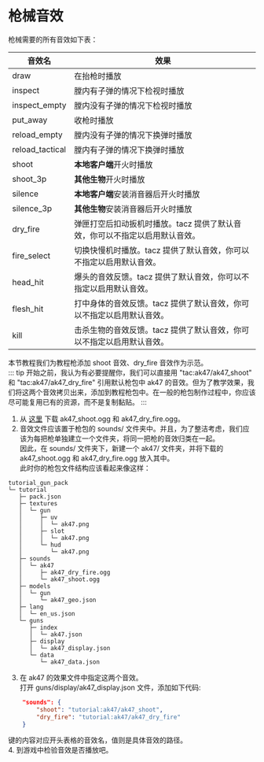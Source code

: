 # 枪械音效
枪械需要的所有音效如下表：

| 音效名             | 效果                                       |
|-----------------|------------------------------------------|
| draw            | 在抬枪时播放                                   |
| inspect         | 膛内有子弹的情况下检视时播放                           |
| inspect_empty   | 膛内没有子弹的情况下检视时播放                          |
| put_away        | 收枪时播放                                    |
| reload_empty    | 膛内没有子弹的情况下换弹时播放                          |
| reload_tactical | 膛内有子弹的情况下换弹时播放                           |
| shoot           | **本地客户端**开火时播放                           |
| shoot_3p        | **其他生物**开火时播放                            |
| silence         | **本地客户端**安装消音器后开火时播放                     |
| silence_3p      | **其他生物**安装消音器后开火时播放                      |
| dry_fire        | 弹匣打空后扣动扳机时播放。tacz 提供了默认音效，你可以不指定以启用默认音效。 |
| fire_select     | 切换快慢机时播放。tacz 提供了默认音效，你可以不指定以启用默认音效。     |
| head_hit        | 爆头的音效反馈。tacz 提供了默认音效，你可以不指定以启用默认音效。      |
| flesh_hit       | 打中身体的音效反馈。tacz 提供了默认音效，你可以不指定以启用默认音效。    |
| kill            | 击杀生物的音效反馈。tacz 提供了默认音效，你可以不指定以启用默认音效。    |

本节教程我们为教程枪添加 shoot 音效、dry_fire 音效作为示范。   
::: tip
开始之前，我认为有必要提醒你，我们可以直接用 "tac:ak47/ak47_shoot" 和 "tac:ak47/ak47_dry_fire" 引用默认枪包中 ak47 的音效。但为了教学效果，我们将这两个音效拷贝出来，添加到教程枪包中。在一般的枪包制作过程中，你应该尽可能复用已有的资源，而不是复制黏贴。
:::

1. 从 [这里](https://github.com/MCModderAnchor/TimelessAndClassicsZero/tree/1.18.2/src/main/resources/assets/tac/custom/tac_default_gun/tac/sounds/ak47) 下载 ak47_shoot.ogg 和 ak47_dry_fire.ogg。
2. 音效文件应该置于枪包的 sounds/ 文件夹中。并且，为了整洁考虑，我们应该为每把枪单独建立一个文件夹，将同一把枪的音效归类在一起。   
因此，在 sounds/ 文件夹下，新建一个 ak47/ 文件夹，并将下载的 ak47_shoot.ogg 和 ak47_dry_fire.ogg 放入其中。    
此时你的枪包文件结构应该看起来像这样：   
```
tutorial_gun_pack
└─ tutorial
   ├─ pack.json
   ├─ textures
   │  └─ gun
   │     ├─ uv
   │     │  └─ ak47.png
   │     ├─ slot
   │     │  └─ ak47.png
   │     └─ hud
   │        └─ ak47.png
   ├─ sounds
   │  └─ ak47
   │     ├─ ak47_dry_fire.ogg
   │     └─ ak47_shoot.ogg
   ├─ models
   │  └─ gun
   │     └─ ak47_geo.json
   ├─ lang
   │  └─ en_us.json
   └─ guns
      ├─ index
      │  └─ ak47.json
      ├─ display
      │  └─ ak47_display.json
      └─ data
         └─ ak47_data.json
```
3. 在 ak47 的效果文件中指定这两个音效。   
打开 guns/display/ak47_display.json 文件，添加如下代码: 
``` json
    "sounds": {
        "shoot": "tutorial:ak47/ak47_shoot",
        "dry_fire": "tutorial:ak47/ak47_dry_fire"
    }
```
键的内容对应开头表格的音效名，值则是具体音效的路径。   
4. 到游戏中检验音效是否播放吧。
